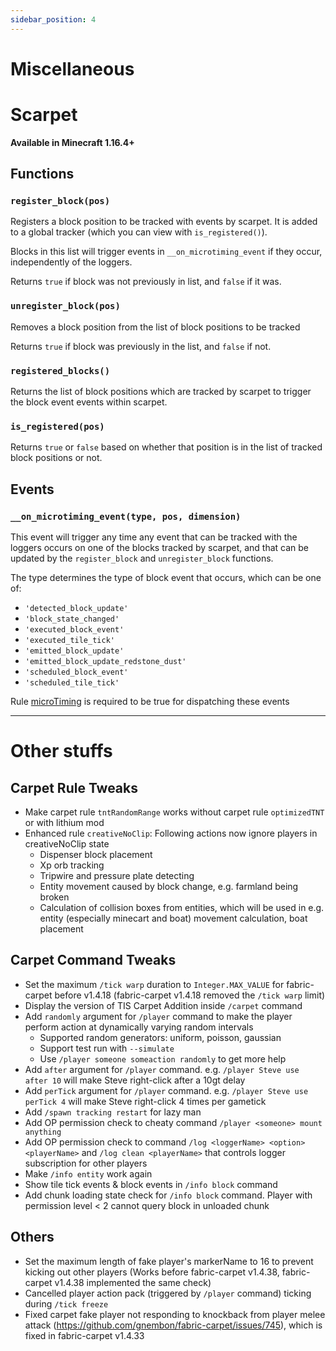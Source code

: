 ```yaml
---
sidebar_position: 4
---
```


# Miscellaneous

# Scarpet

**Available in Minecraft 1.16.4+**

## Functions

### `register_block(pos)`

Registers a block position to be tracked with events by scarpet. It is added to a global tracker (which you can view with `is_registered()`).

Blocks in this list will trigger events in `__on_microtiming_event` if they occur, independently of the loggers.

Returns `true` if block was not previously in list, and `false` if it was.

### `unregister_block(pos)`

Removes a block position from the list of block positions to be tracked

Returns `true` if block was previously in the list, and `false` if not.

### `registered_blocks()`

Returns the list of block positions which are tracked by scarpet to trigger the block event events within scarpet.

### `is_registered(pos)`

Returns `true` or `false` based on whether that position is in the list of tracked block positions or not.

## Events

### `__on_microtiming_event(type, pos, dimension)`

This event will trigger any time any event that can be tracked with the loggers occurs on one of the blocks tracked by scarpet, and that can be updated by the `register_block` and `unregister_block` functions.

The type determines the type of block event that occurs, which can be one of:

- `'detected_block_update'`
- `'block_state_changed'`
- `'executed_block_event'`
- `'executed_tile_tick'`
- `'emitted_block_update'`
- `'emitted_block_update_redstone_dust'`
- `'scheduled_block_event'`
- `'scheduled_tile_tick'`

Rule [microTiming](rules.md#microtiming) is required to be true for dispatching these events

-----------

# Other stuffs

## Carpet Rule Tweaks

- Make carpet rule `tntRandomRange` works without carpet rule `optimizedTNT` or with lithium mod
- Enhanced rule `creativeNoClip`: Following actions now ignore players in creativeNoClip state
  - Dispenser block placement
  - Xp orb tracking
  - Tripwire and pressure plate detecting
  - Entity movement caused by block change, e.g. farmland being broken
  - Calculation of collision boxes from entities, which will be used in e.g. entity (especially minecart and boat) movement calculation, boat placement

## Carpet Command Tweaks

- Set the maximum `/tick warp` duration to `Integer.MAX_VALUE` for fabric-carpet before v1.4.18 (fabric-carpet v1.4.18 removed the `/tick warp` limit)
- Display the version of TIS Carpet Addition inside `/carpet` command
- Add `randomly` argument for `/player` command to make the player perform action at dynamically varying random intervals
  - Supported random generators: uniform, poisson, gaussian
  - Support test run with `--simulate`
  - Use `/player someone someaction randomly` to get more help
- Add `after` argument for `/player` command. e.g. `/player Steve use after 10` will make Steve right-click after a 10gt delay
- Add `perTick` argument for `/player` command. e.g. `/player Steve use perTick 4` will make Steve right-click 4 times per gametick
- Add `/spawn tracking restart` for lazy man
- Add OP permission check to cheaty command `/player <someone> mount anything`
- Add OP permission check to command `/log <loggerName> <option> <playerName>` and `/log clean <playerName>` that controls logger subscription for other players
- Make `/info entity` work again
- Show tile tick events & block events in `/info block` command
- Add chunk loading state check for `/info block` command. Player with permission level < 2 cannot query block in unloaded chunk

## Others

- Set the maximum length of fake player's markerName to 16 to prevent kicking out other players (Works before fabric-carpet v1.4.38, fabric-carpet v1.4.38 implemented the same check)
- Cancelled player action pack (triggered by `/player` command) ticking during `/tick freeze`
- Fixed carpet fake player not responding to knockback from player melee attack (https://github.com/gnembon/fabric-carpet/issues/745), which is fixed in fabric-carpet v1.4.33
